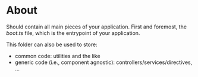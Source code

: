 # About
Should contain all main pieces of your application.
First and foremost, the *boot.ts* file, which is the entrypoint of your application.

This folder can also be used to store:
* common code: utilities and the like
* generic code (i.e., component agnostic): controllers/services/directives, ...
